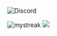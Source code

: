 ![Discord](https://discord.c99.nl/widget/theme-4/493495931375714304.png)

<!--![Snake animation](https://github.com/madushadhanushka/github-readme/blob/output/github-contribution-snake.svg)-->

<img src="https://github-readme-streak-stats.herokuapp.com/?user=Shyquu&theme=tokyonight" alt="mystreak"/>

<img src="http://estruyf-github.azurewebsites.net/api/VisitorHit?user=Shyquu&repo=Shyquu&countColorcountColor&countColor=%237B1E7B"/>

<!--
**Shyquu/Shyquu** is a ✨ _special_ ✨ repository because its `README.md` (this file) appears on your GitHub profile.

Here are some ideas to get you started:

- 🔭 I’m currently working on ...
- 🌱 I’m currently learning ...
- 👯 I’m looking to collaborate on ...
- 🤔 I’m looking for help with ...
- 💬 Ask me about ...
- 📫 How to reach me: ...
- 😄 Pronouns: ...
- ⚡ Fun fact: ...
-->
